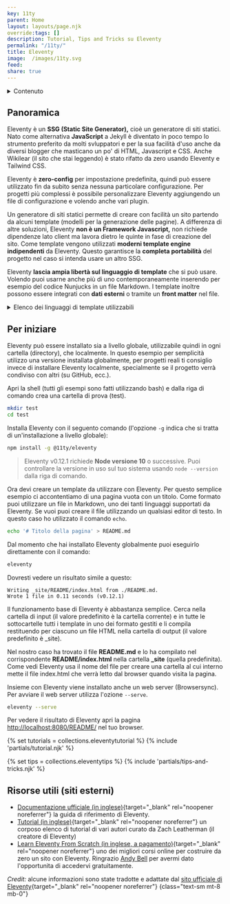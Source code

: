 ```yaml
---
key: 11ty
parent: Home
layout: layouts/page.njk
override:tags: []
description: Tutorial, Tips and Tricks su Eleventy
permalink: "/11ty/"
title: Eleventy
image:  /images/11ty.svg
feed:
share: true
---
```


<details role="navigation">
<summary>
Contenuto
</summary>

- [Panoramica](#panoramica)
- [Per iniziare](#per-iniziare)
{% if collections.eleventytutorial.length %}
- [Tutorial](#tutorial)
{% endif %}
{% if collections.eleventytips.length %}
- [Tips and tricks](#tips-and-tricks)
{% endif %}
- [Risorse utili](<#risorse-utili-(siti-esterni)>)

</details>

## Panoramica

Eleventy è un **SSG (Static Site Generator),** cioè un generatore di siti statici. Nato come alternativa **JavaScript** a Jekyll è diventato in poco tempo lo strumento preferito da molti svluppatori e per la sua facilità d'uso anche da diversi blogger che masticano un po' di HTML, Javascript e CSS. Anche Wikilear (il sito che stai leggendo) è stato rifatto da zero usando Eleventy e Tailwind CSS.

Eleventy è **zero-config** per impostazione predefinita, quindi può essere utilizzato fin da subito senza nessuna particolare configurazione. Per progetti più complessi è possibile personalizzare Eleventy aggiungendo un file di configurazione e volendo anche vari plugin.

Un generatore di siti statici permette di creare con facilità un sito partendo da alcuni template (modelli per la generazione delle pagine). A differenza di altre soluzioni, Eleventy **non è un Framework Javascript,** non richiede dipendenze lato client ma lavora dietro le quinte in fase di creazione del sito. Come template vengono utilizzati **moderni template engine indipendenti** da Eleventy. Questo garantisce la **completa portabilità** del progetto nel caso si intenda usare un altro SSG.

Eleventy **lascia ampia libertà sul linguaggio di template** che si può usare. Volendo puoi usarne anche più di uno contemporaneamente inserendo per esempio del codice Nunjucks in un file Markdown. I template inoltre possono essere integrati con **dati esterni** o tramite un **front matter** nel file.

<details>
<summary>
Elenco dei linguaggi di template utilizzabili
</summary>

- HTML (\*.html)
- Markdown (\*.md)
- JavaScript (\*.11ty.js)
- Liquid (\*.liquid)
- Nunjucks (\*.njk)
- Handlebars (\*.hbs)
- Mustache (\*.mustache)
- EJS (\*.ejs)
- Haml (\*.haml)
- Pug (\*.pug)

</details>

## Per iniziare

Eleventy può essere installato sia a livello globale, utilizzabile quindi in ogni cartella (directory), che localmente. In questo esempio per semplicità utilizzo una versione installata globalmente, per progetti reali ti consiglio invece di installare Eleventy localmente, specialmente se il progetto verrà condiviso con altri (su GitHub, ecc.).

Apri la shell (tutti gli esempi sono fatti utilizzando bash) e dalla riga di comando crea una cartella di prova (test).

```bash
mkdir test
cd test
```

Installa Eleventy con il seguento comando (l'opzione `-g` indica che si tratta di un'installazione a livello globale):

```bash
npm install -g @11ty/eleventy
```

> Eleventy v0.12.1 richiede **Node versione 10** o successive.
> Puoi controllare la versione in uso sul tuo sistema usando `node --version` dalla riga di comando.

Ora devi creare un template da utilizzare con Eleventy. Per questo semplice esempio ci accontentiamo di una pagina vuota con un titolo. Come formato puoi utilizzare un file in Markdown, uno dei tanti linguaggi supportati da Eleventy. Se vuoi puoi creare il file utilizzando un qualsiasi editor di testo. In questo caso ho utilizzato il comando `echo`.

```bash
echo '# Titolo della pagina' > README.md
```

Dal momento che hai installato Eleventy globalmente puoi eseguirlo direttamente con il comando:

```bash
eleventy
```

Dovresti vedere un risultato simile a questo:

```shell
Writing _site/README/index.html from ./README.md.
Wrote 1 file in 0.11 seconds (v0.12.1)
```

Il funzionamento base di Eleventy è abbastanza semplice. Cerca nella cartella di input (il valore predefinito è la cartella corrente) e in tutte le sottocartelle tutti i template in uno dei formato gestiti e li compila restituendo per ciascuno un file HTML nella cartella di output (il valore predefinito è \_site).

Nel nostro caso ha trovato il file **README.md** e lo ha compilato nel corrispondente **README/index.html** nella cartella **\_site** (quella predefinita). Come vedi Eleventy usa il nome del file per creare una cartella al cui interno mette il file index.html che verrà letto dal browser quando visita la pagina.

Insieme con Eleventy viene installato anche un web server (Browsersync). Per avviare il web server utilizza l'ozione `--serve`.

```bash
eleventy --serve
```

Per vedere il risultato di Eleventy apri la pagina [http://localhost:8080/README/](http://localhost:8080/README/) nel tuo browser.

{% set tutorials = collections.eleventytutorial %}
{% include 'partials/tutorial.njk' %}

{% set tips = collections.eleventytips %}
{% include 'partials/tips-and-tricks.njk' %}


## Risorse utili (siti esterni)

- [Documentazione ufficiale (in inglese)](https://www.11ty.dev/docs/){target="\_blank" rel="noopener noreferrer"} la guida di riferimento di Eleventy.
- [Tutorial (in inglese)](https://www.11ty.dev/docs/tutorials/){target="\_blank" rel="noopener noreferrer"} un corposo elenco di tutorial di vari autori curato da Zach Leatherman (il creatore di Eleventy)
- [Learn Eleventy From Scratch (in inglese, a pagamento)](https://piccalil.li/course/learn-eleventy-from-scratch/){target="\_blank" rel="noopener noreferrer"} uno dei migliori corsi online per costruire da zero un sito con Eleventy. Ringrazio [Andy Bell](https://twitter.com/piccalilli_) per avermi dato l'opportunita di accedervi gratuitamente.

_Credit:_ alcune informazioni sono state tradotte e adattate dal [sito ufficiale di Eleventy](https://www.11ty.dev/){target="\_blank" rel="noopener noreferrer"}
{class="text-sm mt-8 mb-0"}
